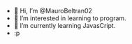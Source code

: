- 👋 Hi, I’m @MauroBeltran02
- 👀 I’m interested in learning to program.
- 🌱 I’m currently learning JavasCript.
- :p
